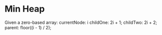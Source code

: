 # Min Heap
Given a zero-based array:
currentNode:    i
childOne:       2i + 1;
childTwo:       2i + 2;
parent:         floor((i - 1) / 2);
